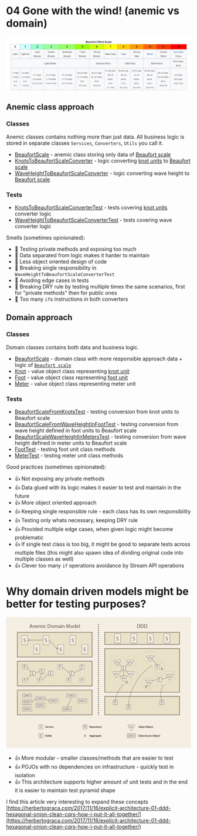 # 04 Gone with the wind! (anemic vs domain)

![src//main//resources//images//beaufort.png](src//main//resources//images//beaufort.png)

## Anemic class approach

### Classes

Anemic classes contains nothing more than just data.
All business logic is stored in separate classes `Services`, `Converters`, `Utils` you call it.

* [BeaufortScale](src//main//java//io//github//javafaktura//s01e05//anemic//BeaufortScale.java) - anemic class storing only data of [Beaufort scale](https://en.wikipedia.org/wiki/Beaufort_scale)
* [KnotsToBeaufortScaleConverter](src//main//java//io//github//javafaktura//s01e05//anemic//KnotsToBeaufortScaleConverter.java) - logic converting [knot units](https://en.wikipedia.org/wiki/Knot_(unit)) to [Beaufort scale](https://en.wikipedia.org/wiki/Beaufort_scale)
* [WaveHeightToBeaufortScaleConverter](src//main//java//io//github//javafaktura//s01e05//anemic//WaveHeightToBeaufortScaleConverter.java) - logic converting wave height to [Beaufort scale](https://en.wikipedia.org/wiki/Beaufort_scale)

### Tests

* [KnotsToBeaufortScaleConverterTest](src//test//java//io//github//javafaktura//s01e05//anemic//KnotsToBeaufortScaleConverterTest.java) - tests covering [knot units](https://en.wikipedia.org/wiki/Knot_(unit)) converter logic
* [WaveHeightToBeaufortScaleConverterTest](src//test//java//io//github//javafaktura//s01e05//anemic//WaveHeightToBeaufortScaleConverterTest.java) - tests covering wave converter logic

Smells (sometimes opinionated):
* :hankey: Testing private methods and exposing too much
* :hankey: Data separated from logic makes it harder to maintain
* :hankey: Less object oriented design of code
* :hankey: Breaking single responsibility in `WaveHeightToBeaufortScaleConverterTest`
* :hankey: Avoiding edge cases in tests
* :hankey: Breaking DRY rule by testing multiple times the same scenarios, first for "private methods" then for public ones
* :hankey: Too many `if`s instructions in both converters


## Domain approach

### Classes

Domain classes contains both data and business logic.

* [BeaufortScale](src//main//java//io//github//javafaktura//s01e05//domain//BeaufortScale.java) - domain class with more responsible approach data + logic of [`Beaufort scale`](https://en.wikipedia.org/wiki/Beaufort_scale)
* [Knot](src//main//java//io//github//javafaktura//s01e05//domain//Knot.java) - value object class representing [knot unit](https://en.wikipedia.org/wiki/Knot_(unit))
* [Foot](src//main//java//io//github//javafaktura//s01e05//domain//Foot.java) - value object class representing [foot unit](https://en.wikipedia.org/wiki/Foot_(unit))
* [Meter](src//main//java//io//github//javafaktura//s01e05//domain//Meter.java) - value object class representing meter unit

### Tests

* [BeaufortScaleFromKnotsTest](src//test//java//io//github//javafaktura//s01e05//domain//BeaufortScaleFromKnotsTest.java) - testing conversion from knot units to Beaufort scale
* [BeaufortScaleFromWaveHeightInFootTest](src//test//java//io//github//javafaktura//s01e05//domain//BeaufortScaleFromWaveHeightInFootTest.java) - testing conversion from wave height defined in foot units to Beaufort scale
* [BeaufortScaleWaveHeightInMetersTest](src//test//java//io//github//javafaktura//s01e05//domain//BeaufortScaleWaveHeightInMetersTest.java) - testing conversion from wave height defined in meter units to Beaufort scale
* [FootTest](src//test//java//io//github//javafaktura//s01e05//domain//FootTest.java) - testing foot unit class methods
* [MeterTest](src//test//java//io//github//javafaktura//s01e05//domain//MeterTest.java) - testing meter unit class methods

Good practices (sometimes opinionated):
* :+1: Not exposing any private methods
* :+1: Data glued with its logic makes it easier to test and maintain in the future
* :+1: More object oriented approach
* :+1: Keeping single responsible rule - each class has its own responsibility
* :+1: Testing only whats necessary, keeping DRY rule
* :+1: Provided multiple edge cases, when given logic might become problematic
* :+1: If single test class is too big, it might be good to separate tests across multiple files (this might also spawn idea of dividing original code into multiple classes as well)
* :+1: Clever too many `if` operations avoidance by Stream API operations

# Why domain driven models might be better for testing purposes?

![src//main//resources//images//anemic_vs_ddd.jpg](src//main//resources//images//anemic_vs_ddd.jpg)

* :+1: More modular - smaller classes/methods that are easier to test
* :+1: POJOs with no dependencies on infrastructure - quickly test in isolation
* :+1: This architecture supports higher amount of unit tests and in the end it is easier to maintain test pyramid shape

I find this article very interesting to expand these concepts [https://herbertograca.com/2017/11/16/explicit-architecture-01-ddd-hexagonal-onion-clean-cqrs-how-i-put-it-all-together/](https://herbertograca.com/2017/11/16/explicit-architecture-01-ddd-hexagonal-onion-clean-cqrs-how-i-put-it-all-together/)


